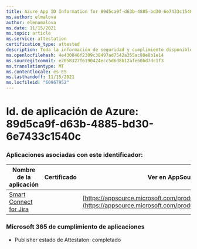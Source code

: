 ```yaml
---
title: Azure App ID Information for 89d5ca9f-d63b-4885-bd30-6e7433c1540c
ms.author: elmalova
author: elenamalova
ms.date: 11/15/2021
ms.topic: article
ms.service: attestation
certification_type: attested
description: Toda la información de seguridad y cumplimiento disponible para 89d5ca9f-d63b-4885-bd30-6e7433c1540c.
ms.openlocfilehash: 4e430846f2309c38497ad7542a355ac88e8b1e14
ms.sourcegitcommit: e2058327f6190424ecc5d6d8b12afe60bd7dc1f3
ms.translationtype: MT
ms.contentlocale: es-ES
ms.lasthandoff: 11/15/2021
ms.locfileid: "60967952"
---
```

# <a name="azure-app-id-89d5ca9f-d63b-4885-bd30-6e7433c1540c"></a>Id. de aplicación de Azure: 89d5ca9f-d63b-4885-bd30-6e7433c1540c


### <a name="apps-associated-with-this-id"></a>Aplicaciones asociadas con este identificador:
| **Nombre de la aplicación** | **Certificado** | **Ver en AppSource** |
|--------------|---------------|-----------------------|
| [Smart Connect for Jira](https://docs.microsoft.com/microsoft-365-app-certification/forward/WA200002055) |  | [https://appsource.microsoft.com/product/office/WA200002055](https://appsource.microsoft.com/product/office/WA200002055) |

### <a name="microsoft-365-app-compliance-status"></a>Microsoft 365 de cumplimiento de aplicaciones
- Publisher estado de Attestaton: completado
